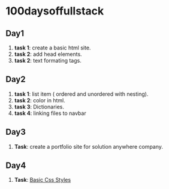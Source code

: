 # 100daysoffullstack

## Day1

1. **task 1**: create a basic html site.
2. **task 2**: add head elements.
3. **task 2**: text formating tags.

## Day2

1. **task 1**: list item ( ordered and unordered with nesting).
2. **task 2**: color in html.
3. **task 3**: Dictionaries.
4. **task 4**: linking files to navbar  

## Day3

1. **Task**: create a portfolio site for solution  anywhere company.

## Day4

1. **Task**: [Basic Css Styles](https://nervous-tesla-03951e.netlify.com)


